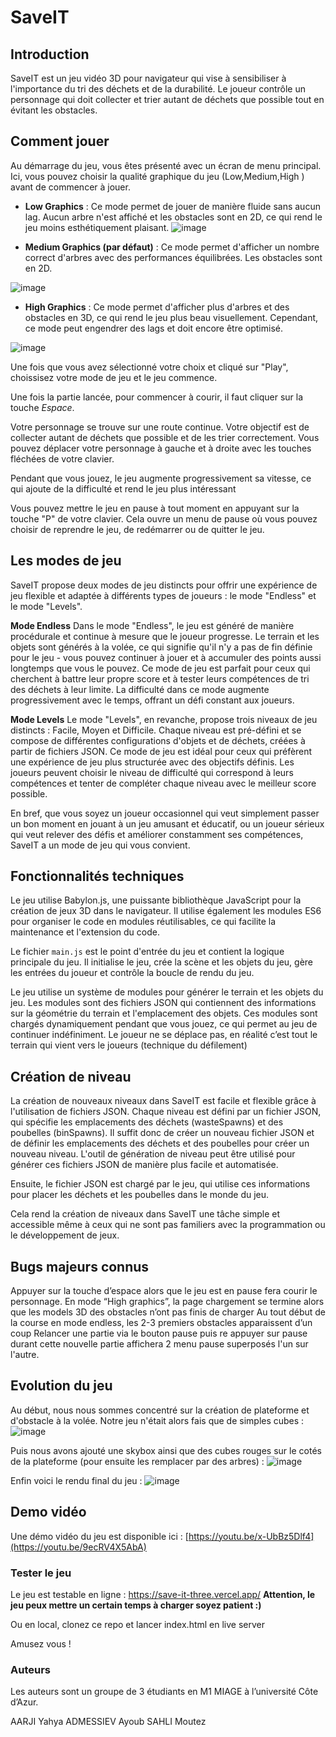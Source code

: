 
# SaveIT

## Introduction

SaveIT est un jeu vidéo 3D pour navigateur qui vise à sensibiliser à l'importance du tri des déchets et de la durabilité. Le joueur contrôle un personnage qui doit collecter et trier autant de déchets que possible tout en évitant les obstacles.

## Comment jouer

Au démarrage du jeu, vous êtes présenté avec un écran de menu principal. Ici, vous pouvez choisir la qualité graphique du jeu (Low,Medium,High   ) avant de commencer à jouer. 

- **Low Graphics** : Ce mode permet de jouer de manière fluide sans aucun lag. Aucun arbre n'est affiché et les obstacles sont en 2D, ce qui rend le jeu moins esthétiquement plaisant.
![image](https://github.com/AyoubAdm/SaveIt/assets/64748357/b5a6c6dd-9c25-464d-9dd4-55ab8f93d2df)



- **Medium Graphics (par défaut)** : Ce mode permet d'afficher un nombre correct d'arbres avec des performances équilibrées. Les obstacles sont en 2D.

![image](https://github.com/AyoubAdm/SaveIt/assets/64748357/f9a0256f-0fb0-4cfd-bc26-0cea106498de)



- **High Graphics** : Ce mode permet d'afficher plus d'arbres et des obstacles en 3D, ce qui rend le jeu plus beau visuellement. Cependant, ce mode peut engendrer des lags et doit encore être optimisé.

![image](https://github.com/AyoubAdm/SaveIt/assets/64748357/afb52bbb-0364-41c5-938c-b70ba416503a)


Une fois que vous avez sélectionné votre choix et cliqué sur "Play", choissisez votre mode de jeu et le jeu commence.

Une fois la partie lancée, pour  commencer à courir,  il faut cliquer sur la touche *Espace*.

Votre personnage se trouve sur une route continue. Votre objectif est de collecter autant de déchets que possible et de les trier correctement. Vous pouvez déplacer votre personnage à gauche et à droite avec les touches fléchées de votre clavier.

Pendant que vous jouez, le jeu augmente progressivement sa vitesse, ce qui ajoute de la difficulté et rend le jeu plus intéressant

Vous pouvez mettre le jeu en pause à tout moment en appuyant sur la touche "P" de votre clavier. Cela ouvre un menu de pause où vous pouvez choisir de reprendre le jeu, de redémarrer ou de quitter le jeu.

## Les modes de jeu
SaveIT propose deux modes de jeu distincts pour offrir une expérience de jeu flexible et adaptée à différents types de joueurs : le mode "Endless" et le mode "Levels".

**Mode Endless**
Dans le mode "Endless", le jeu est généré de manière procédurale et continue à mesure que le joueur progresse. Le terrain et les objets sont générés à la volée, ce qui signifie qu'il n'y a pas de fin définie pour le jeu - vous pouvez continuer à jouer et à accumuler des points aussi longtemps que vous le pouvez. Ce mode de jeu est parfait pour ceux qui cherchent à battre leur propre score et à tester leurs compétences de tri des déchets à leur limite. La difficulté dans ce mode augmente progressivement avec le temps, offrant un défi constant aux joueurs.

**Mode Levels**
Le mode "Levels", en revanche, propose trois niveaux de jeu distincts : Facile, Moyen et Difficile. Chaque niveau est pré-défini et se compose de différentes configurations d'objets et de déchets, créées à partir de fichiers JSON. Ce mode de jeu est idéal pour ceux qui préfèrent une expérience de jeu plus structurée avec des objectifs définis. Les joueurs peuvent choisir le niveau de difficulté qui correspond à leurs compétences et tenter de compléter chaque niveau avec le meilleur score possible.

En bref, que vous soyez un joueur occasionnel qui veut simplement passer un bon moment en jouant à un jeu amusant et éducatif, ou un joueur sérieux qui veut relever des défis et améliorer constamment ses compétences, SaveIT a un mode de jeu qui vous convient.

## Fonctionnalités techniques

Le jeu utilise Babylon.js, une puissante bibliothèque JavaScript pour la création de jeux 3D dans le navigateur. Il utilise également les modules ES6 pour organiser le code en modules réutilisables, ce qui facilite la maintenance et l'extension du code.

Le fichier `main.js` est le point d'entrée du jeu et contient la logique principale du jeu. Il initialise le jeu, crée la scène et les objets du jeu, gère les entrées du joueur et contrôle la boucle de rendu du jeu.

Le jeu utilise un système de modules pour générer le terrain et les objets du jeu. Les modules sont des fichiers JSON qui contiennent des informations sur la géométrie du terrain et l'emplacement des objets. Ces modules sont chargés dynamiquement pendant que vous jouez, ce qui permet au jeu de continuer indéfiniment. Le joueur ne se déplace pas, en réalité c’est tout le terrain qui vient vers le joueurs (technique du défilement)

## Création de niveau
La création de nouveaux niveaux dans SaveIT est facile et flexible grâce à l'utilisation de fichiers JSON. Chaque niveau est défini par un fichier JSON, qui spécifie les emplacements des déchets (wasteSpawns) et des poubelles (binSpawns).
Il suffit donc de créer un nouveau fichier JSON et de définir les emplacements des déchets et des poubelles pour créer un nouveau niveau. L'outil de génération de niveau peut être utilisé pour générer ces fichiers JSON de manière plus facile et automatisée.

Ensuite, le fichier JSON est chargé par le jeu, qui utilise ces informations pour placer les déchets et les poubelles dans le monde du jeu.

Cela rend la création de niveaux dans SaveIT une tâche simple et accessible même à ceux qui ne sont pas familiers avec la programmation ou le développement de jeux.

## Bugs majeurs connus
Appuyer sur la touche d’espace alors que le jeu est en pause fera courir le personnage.
En mode “High graphics”, la page chargement se termine alors que les models 3D des obstacles n’ont pas finis de charger
Au tout début de la course en mode endless, les 2-3 premiers obstacles apparaissent d’un coup
Relancer une partie via le bouton pause puis re appuyer sur pause durant cette nouvelle partie affichera 2 menu pause superposés l'un sur l'autre.

## Evolution du jeu
Au début, nous nous sommes concentré sur la création de plateforme et d'obstacle à la volée. Notre jeu n'était alors fais que de simples cubes : 
![image](https://github.com/AyoubAdm/SaveIt/assets/64748357/ec4a78c2-0924-48ce-ab51-86a765f7c527)

Puis nous avons ajouté une skybox ainsi que des cubes rouges sur le cotés de la plateforme (pour ensuite les remplacer par des arbres) : 
![image](https://github.com/AyoubAdm/SaveIt/assets/64748357/51bc7169-d456-4630-9910-8933f76ad2a2)

Enfin voici le rendu final du jeu : 
![image](https://github.com/AyoubAdm/SaveIt/assets/64748357/6d62bc65-371a-4636-b672-1096bed5974d)


## Demo vidéo

Une démo vidéo du jeu est disponible ici : [https://youtu.be/x-UbBz5Dlf4](https://youtu.be/9ecRV4X5AbA)

### Tester le jeu

Le jeu est testable en ligne : https://save-it-three.vercel.app/  **Attention, le jeu peux mettre un certain temps à charger soyez patient :)**

Ou en local, clonez ce repo et lancer index.html en live server

Amusez vous !


### Auteurs
Les auteurs sont un groupe de 3 étudiants en M1 MIAGE à l’université Côte d’Azur.


AARJI Yahya 
ADMESSIEV Ayoub
SAHLI Moutez

